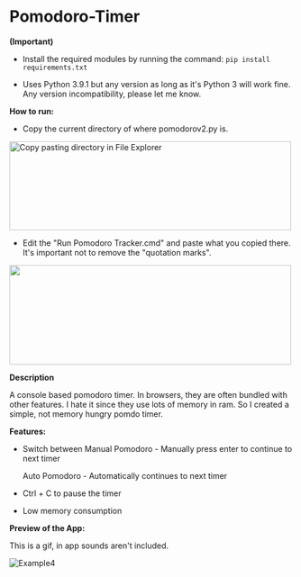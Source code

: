 # Pomodoro-Timer

**(Important)** 

- Install the required modules by running the command: `pip install requirements.txt`

- Uses Python 3.9.1 but any version as long as it's Python 3 will work fine. Any version incompatibility, please let me know. 

**How to run:**

- Copy the current directory of where pomodorov2.py is.

<img src="https://user-images.githubusercontent.com/85435538/129130515-8625f725-7b4e-43ba-8d4f-21b3d44c2277.gif" alt="Copy pasting directory in File Explorer" width="500" height='158'/>

- Edit the "Run Pomodoro Tracker.cmd" and paste what you copied there. It's important not to remove the "quotation marks".

<img src="https://user-images.githubusercontent.com/85435538/129286237-26fb0dd7-c024-445c-9d01-80057e4bab55.gif" width="500" height='177'/>

**Description**

A console based pomodoro timer. In browsers, they are often bundled with other features. I hate it since they use lots of memory in ram. 
So I created a simple, not memory hungry pomdo timer.

**Features:**

- Switch between 
  Manual Pomodoro - Manually press enter to continue to next timer

  Auto Pomodoro - Automatically continues to next timer

- Ctrl + C to pause the timer

- Low memory consumption

**Preview of the App:**

This is a gif, in app sounds aren't included.

![Example4](https://user-images.githubusercontent.com/85435538/129162800-84b3216c-8d40-4cd0-ab9a-c35cbc6aaed4.gif)
